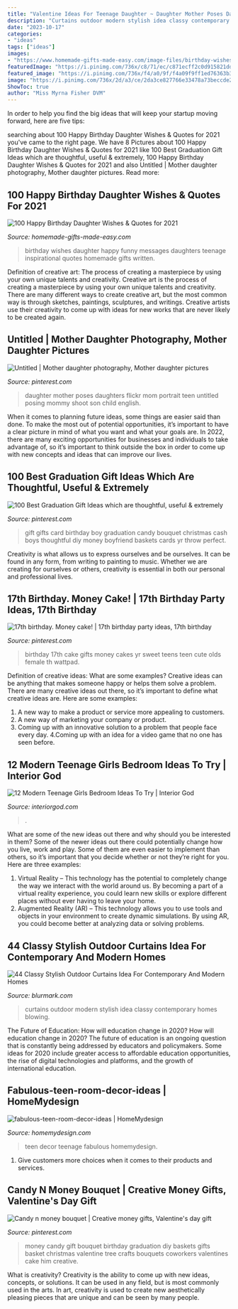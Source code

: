 ```yaml
---
title: "Valentine Ideas For Teenage Daughter ~ Daughter Mother Poses Daughters Flickr Mom Portrait Teen Untitled Posing Mommy Shoot Son Child English"
description: "Curtains outdoor modern stylish idea classy contemporary homes blowing"
date: "2023-10-17"
categories:
- "ideas"
tags: ["ideas"]
images:
- "https://www.homemade-gifts-made-easy.com/image-files/birthday-wishes-for-daughter-fabulous-600x900.jpg"
featuredImage: "https://i.pinimg.com/736x/c8/71/ec/c871ecff2c0d915821dd8403d6ed356e--mother-daughter-photography-mother-daughter-poses.jpg"
featured_image: "https://i.pinimg.com/736x/f4/a0/9f/f4a09f9ff1ed76363b388ce28bff45d7--money-tree-ideas-money-trees.jpg"
image: "https://i.pinimg.com/736x/2d/a3/ce/2da3ce827766e33478a73beccde2123e.jpg"
ShowToc: true
author: "Miss Myrna Fisher DVM"
---
```



In order to help you find the big ideas that will keep your startup moving forward, here are five tips: 

	

		
searching about 100 Happy Birthday Daughter Wishes &amp; Quotes for 2021 you've came to the right page. We have 8 Pictures about 100 Happy Birthday Daughter Wishes &amp; Quotes for 2021 like 100 Best Graduation Gift Ideas which are thoughtful, useful &amp; extremely, 100 Happy Birthday Daughter Wishes &amp; Quotes for 2021 and also Untitled | Mother daughter photography, Mother daughter pictures. Read more:
		
    
## 100 Happy Birthday Daughter Wishes &amp; Quotes For 2021

<img loading=lazy src="https://www.homemade-gifts-made-easy.com/image-files/birthday-wishes-for-daughter-fabulous-600x900.jpg" onerror="this.onerror=null;this.src='https://tse1.mm.bing.net/th?id=OIP.dTHc83mx9KP8z0LglwgcUgHaLH&amp;pid=15.1';" alt="100 Happy Birthday Daughter Wishes &amp; Quotes for 2021">

_Source: homemade-gifts-made-easy.com_

>birthday wishes daughter happy funny messages daughters teenage inspirational quotes homemade gifts written. 

	

Definition of creative art: The process of creating a masterpiece by using your own unique talents and creativity.
Creative art is the process of creating a masterpiece by using your own unique talents and creativity. There are many different ways to create creative art, but the most common way is through sketches, paintings, sculptures, and writings. Creative artists use their creativity to come up with ideas for new works that are never likely to be created again.

    
## Untitled | Mother Daughter Photography, Mother Daughter Pictures

<img loading=lazy src="https://i.pinimg.com/736x/c8/71/ec/c871ecff2c0d915821dd8403d6ed356e--mother-daughter-photography-mother-daughter-poses.jpg" onerror="this.onerror=null;this.src='https://tse4.mm.bing.net/th?id=OIP.jx5KWW1T6ccT4XoDBuLsqwHaLG&amp;pid=15.1';" alt="Untitled | Mother daughter photography, Mother daughter pictures">

_Source: pinterest.com_

>daughter mother poses daughters flickr mom portrait teen untitled posing mommy shoot son child english. 

	

When it comes to planning future ideas, some things are easier said than done. To make the most out of potential opportunities, it’s important to have a clear picture in mind of what you want and what your goals are. In 2022, there are many exciting opportunities for businesses and individuals to take advantage of, so it’s important to think outside the box in order to come up with new concepts and ideas that can improve our lives.

    
## 100 Best Graduation Gift Ideas Which Are Thoughtful, Useful &amp; Extremely

<img loading=lazy src="https://i.pinimg.com/736x/2d/a3/ce/2da3ce827766e33478a73beccde2123e.jpg" onerror="this.onerror=null;this.src='https://tse3.mm.bing.net/th?id=OIP.g8NLJ9a2sC1OWz3yTmJRtAHaJ4&amp;pid=15.1';" alt="100 Best Graduation Gift Ideas which are thoughtful, useful &amp; extremely">

_Source: pinterest.com_

>gift gifts card birthday boy graduation candy bouquet christmas cash boys thoughtful diy money boyfriend baskets cards yr throw perfect. 

	

Creativity is what allows us to express ourselves and be ourselves. It can be found in any form, from writing to painting to music. Whether we are creating for ourselves or others, creativity is essential in both our personal and professional lives.

    
## 17th Birthday. Money Cake! | 17th Birthday Party Ideas, 17th Birthday

<img loading=lazy src="https://i.pinimg.com/736x/bd/b3/24/bdb324b8f37861fe818566641f7ecef4--th-birthday-gifts--birthday.jpg" onerror="this.onerror=null;this.src='https://tse2.mm.bing.net/th?id=OIP.e6iHn7y7rR6nbd0848h9OgHaJ3&amp;pid=15.1';" alt="17th birthday. Money cake! | 17th birthday party ideas, 17th birthday">

_Source: pinterest.com_

>birthday 17th cake gifts money cakes yr sweet teens teen cute olds female th wattpad. 

	

Definition of creative ideas: What are some examples?
Creative ideas can be anything that makes someone happy or helps them solve a problem. There are many creative ideas out there, so it’s important to define what creative ideas are. Here are some examples:
1. A new way to make a product or service more appealing to customers.
2. A new way of marketing your company or product.
3. Coming up with an innovative solution to a problem that people face every day.
4.Coming up with an idea for a video game that no one has seen before.

    
## 12 Modern Teenage Girls Bedroom Ideas To Try | Interior God

<img loading=lazy src="http://interiorgod.com/wp-content/uploads/2016/11/modern-beach-bedroom-for-girls.jpg" onerror="this.onerror=null;this.src='https://tse3.mm.bing.net/th?id=OIP.UcTQ3Z1FZKPUIwA_txQnwwHaLP&amp;pid=15.1';" alt="12 Modern Teenage Girls Bedroom Ideas To Try | Interior God">

_Source: interiorgod.com_

>. 

	

What are some of the new ideas out there and why should you be interested in them?
Some of the newer ideas out there could potentially change how you live, work and play. Some of them are even easier to implement than others, so it’s important that you decide whether or not they’re right for you. Here are three examples: 
1) Virtual Reality – This technology has the potential to completely change the way we interact with the world around us. By becoming a part of a virtual reality experience, you could learn new skills or explore different places without ever having to leave your home. 
2) Augmented Reality (AR) – This technology allows you to use tools and objects in your environment to create dynamic simulations. By using AR, you could become better at analyzing data or solving problems.

    
## 44 Classy Stylish Outdoor Curtains Idea For Contemporary And Modern Homes

<img loading=lazy src="https://www.blurmark.com/wp-content/uploads/2017/05/Gorgeous-Blowing-Curtains.jpg" onerror="this.onerror=null;this.src='https://tse2.mm.bing.net/th?id=OIP.JkVNo5PtAL-VlMQ2C8fWXwHaHa&amp;pid=15.1';" alt="44 Classy Stylish Outdoor Curtains Idea For Contemporary And Modern Homes">

_Source: blurmark.com_

>curtains outdoor modern stylish idea classy contemporary homes blowing. 

	

The Future of Education: How will education change in 2020?
How will education change in 2020? The future of education is an ongoing question that is constantly being addressed by educators and policymakers. Some ideas for 2020 include greater access to affordable education opportunities, the rise of digital technologies and platforms, and the growth of international education.

    
## Fabulous-teen-room-decor-ideas | HomeMydesign

<img loading=lazy src="https://homemydesign.com/wp-content/uploads/2014/12/fabulous-teen-room-decor-ideas.jpg" onerror="this.onerror=null;this.src='https://tse3.mm.bing.net/th?id=OIP.0_xEkuVFfv7CIj2_SnQGCgHaLH&amp;pid=15.1';" alt="fabulous-teen-room-decor-ideas | HomeMydesign">

_Source: homemydesign.com_

>teen decor teenage fabulous homemydesign. 

	

1. Give customers more choices when it comes to their products and services.

    
## Candy N Money Bouquet | Creative Money Gifts, Valentine&#039;s Day Gift

<img loading=lazy src="https://i.pinimg.com/736x/f4/a0/9f/f4a09f9ff1ed76363b388ce28bff45d7--money-tree-ideas-money-trees.jpg" onerror="this.onerror=null;this.src='https://tse1.mm.bing.net/th?id=OIP.crGSXYb2XkIRRZ8tzSWbLwHaJ3&amp;pid=15.1';" alt="Candy n money bouquet | Creative money gifts, Valentine&#039;s day gift">

_Source: pinterest.com_

>money candy gift bouquet birthday graduation diy baskets gifts basket christmas valentine tree crafts bouquets coworkers valentines cake him creative. 

	

What is creativity?
Creativity is the ability to come up with new ideas, concepts, or solutions. It can be used in any field, but is most commonly used in the arts. In art, creativity is used to create new aesthetically pleasing pieces that are unique and can be seen by many people.

